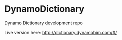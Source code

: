 # DynamoDictionary

Dynamo Dictionary development repo

Live version here: http://dictionary.dynamobim.com/#/
